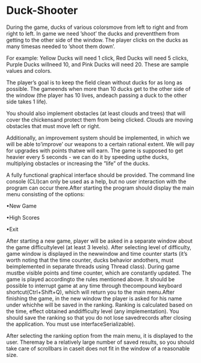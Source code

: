 # Duck-Shooter

  During the game, ducks of various colorsmove from left to right and from right to left. In game we need ’shoot’ the ducks and preventthem from getting to the other side of the window. The player clicks on the ducks as many timesas needed to ’shoot them down’.
  
  For example: Yellow Ducks will need 1 click, Red Ducks will need 5 clicks, Purple Ducks willneed 10, and Pink Ducks will need 20. These are sample values and colors.

  The player’s goal is to keep the field clean without ducks for as long as possible. The gameends when more than 10 ducks get to the other side of the window (the player has 10 lives, andeach passing a duck to the other side takes 1 life).
  
  You should also implement obstacles (at least clouds and trees) that will cover the chickensand protect them from being clicked. Clouds are moving obstacles that must move left or right.
  
  Additionally, an improvement system should be implemented, in which we will be able to’improve’ our weapons to a certain rational extent. We will pay for upgrades with points thatwe will earn. The game is supposed to get heavier every 5 seconds - we can do it by speeding upthe ducks, multiplying obstacles or increasing the ”life” of the ducks.
  
  A fully functional graphical interface should be provided. The command line console (CLI)can only be used as a help, but no user interaction with the program can occur there.After starting the program should display the main menu consisting of the options:

•New Game

•High Scores

•Exit

  After starting a new game, player will be asked in a separate window about the game difficultylevel (at least 3 levels). After selecting level of difficulty, game window is displayed in the newwindow and time counter starts (it’s worth noting that the time counter, ducks behavior andothers, must beimplemented in separate threads using Thread class). During game mustbe visible points and time counter, which are constantly updated. The game is played accordingto the rules mentioned above. It should be possible to interrupt game at any time through thecompound keyboard shortcut(Ctrl+Shift+Q), which will return you to the main menu.After finishing the game, in the new window the player is asked for his name under whichhe will be saved in the ranking. Ranking is calculated based on the time, effect obtained anddifficulty level (any implementation). You should save the ranking so that you do not lose savedrecords after closing the application. You must use interfaceSerializable).
  
  After selecting the ranking option from the main menu, it is displayed to the user. Theremay be a relatively large number of saved results, so you should take care of scrollbars in caseit does not fit in the window of a reasonable size.
